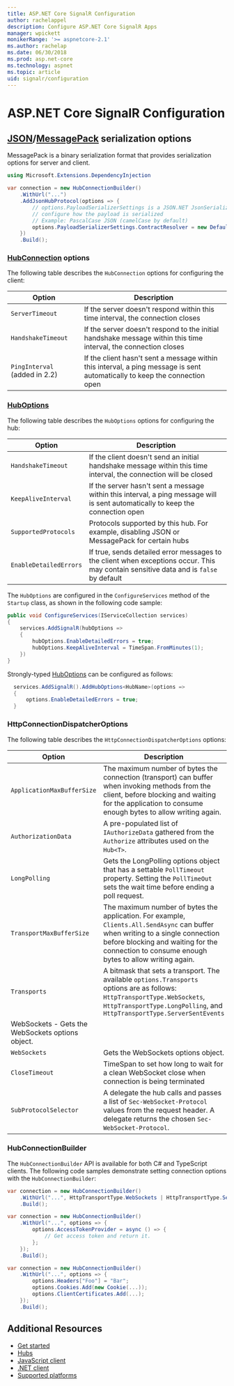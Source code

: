 ```yaml
---
title: ASP.NET Core SignalR Configuration
author: rachelappel
description: Configure ASP.NET Core SignalR Apps
manager: wpickett
monikerRange: '>= aspnetcore-2.1'
ms.author: rachelap
ms.date: 06/30/2018
ms.prod: asp.net-core
ms.technology: aspnet
ms.topic: article
uid: signalr/configuration
---
```


# ASP.NET Core SignalR Configuration

## [JSON]( https://github.com/aspnet/SignalR/blob/dev/src/Microsoft.AspNetCore.SignalR.Protocols.Json/JsonHubProtocolOptions.cs)/[MessagePack](https://github.com/aspnet/SignalR/blob/dev/src/Microsoft.AspNetCore.SignalR.Protocols.MessagePack/MessagePackHubProtocolOptions.cs) serialization options

MessagePack is a binary serialization format that provides serialization options for server and client. 

```csharp
using Microsoft.Extensions.DependencyInjection

var connection = new HubConnectionBuilder()
    .WithUrl("...")
    .AddJsonHubProtocol(options => {
        // options.PayloadSerializerSettings is a JSON.NET JsonSerializerSettings used to 
        // configure how the payload is serialized
        // Example: PascalCase JSON (camelCase by default)
        options.PayloadSerializerSettings.ContractResolver = new DefaultContractResolver();
    })
    .Build();
```

### [HubConnection](https://github.com/aspnet/SignalR/blob/dev/src/Microsoft.AspNetCore.SignalR.Client.Core/HubConnection.cs#L66) options

The following table describes the `HubConnection` options for configuring the client:

| Option | Description |
| ------ | ----------- |
| `ServerTimeout` | If the server doesn't respond within this time interval, the connection closes |
| `HandshakeTimeout`  | If the server doesn't respond to the initial handshake message within this time interval, the connection closes |
| `PingInterval` (added in 2.2) | If the client hasn't sent a message within this interval, a ping message is sent automatically to keep the connection open |

### [HubOptions](https://github.com/aspnet/SignalR/blob/dev/src/Microsoft.AspNetCore.SignalR.Core/HubOptions.cs)

The following table describes the `HubOptions` options for configuring the hub:

| Option | Description |
| ------ | ----------- |
| `HandshakeTimeout` | If the client doesn't send an initial handshake message within this time interval, the connection will be closed |
| `KeepAliveInterval` | If the server hasn't sent a message within this interval, a ping message will is sent automatically to keep the connection open |
| `SupportedProtocols` | Protocols supported by this hub. For example, disabling JSON or MessagePack for certain hubs |
| `EnableDetailedErrors` | If true, sends detailed error messages to the client when exceptions occur. This may contain sensitive data and is `false` by default |

The `HubOptions` are configured in the `ConfigureServices` method of the `Startup` class, as shown in the following code sample:

```csharp
public void ConfigureServices(IServiceCollection services)
{
    services.AddSignalR(hubOptions =>
    {
        hubOptions.EnableDetailedErrors = true;
        hubOptions.KeepAliveInterval = TimeSpan.FromMinutes(1);
    })
}
```

Strongly-typed [HubOptions<T>](https://github.com/aspnet/SignalR/blob/dev/src/Microsoft.AspNetCore.SignalR.Core/HubOptions.cs) can be configured as follows: 

```csharp
  services.AddSignalR().AddHubOptions<HubName>(options =>
  {
      options.EnableDetailedErrors = true;
  }
```

### HttpConnectionDispatcherOptions

The following table describes the `HttpConnectionDispatcherOptions` options:

| Option | Description |
| ------ | ----------- |
| `ApplicationMaxBufferSize`  | The maximum number of bytes the connection (transport) can buffer when invoking methods from the client, before blocking and waiting for the application to consume enough bytes to allow writing again.  |
| `AuthorizationData` | A pre-populated list of `IAuthorizeData` gathered from the `Authorize` attributes used on the `Hub<T>`. |
| `LongPolling`  | Gets the LongPolling options object that has a settable `PollTimeout` property. Setting the `PollTimeOut` sets the wait time before ending a poll request. |
| `TransportMaxBufferSize`  | The maximum number of bytes the application. For example, `Clients.All.SendAsync` can buffer when writing to a single connection before blocking and waiting for the connection to consume enough bytes to allow writing again. |
| `Transports`  | A bitmask that sets a transport. The available `options.Transports` options are as follows: `HttpTransportType.WebSockets`, `HttpTransportType.LongPolling`, and `HttpTransportType.ServerSentEvents`
    WebSockets - Gets the WebSockets options object.  |
| `WebSockets`  |  Gets the WebSockets options object.  |
| `CloseTimeout`  | TimeSpan to set how long to wait for a clean WebSocket close when connection is being terminated  |
| `SubProtocolSelector` | A delegate the hub calls and passes a list of `Sec-WebSocket-Protocol` values from the request header. A delegate returns the chosen `Sec-WebSocket-Protocol`. |


### HubConnectionBuilder

The `HubConnectionBuilder` API is available for both C# and TypeScript clients. The following code samples demonstrate setting connection options with the `HubConnectionBuilder`:

```csharp
var connection = new HubConnectionBuilder()
    .WithUrl("...", HttpTransportType.WebSockets | HttpTransportType.ServerSentEvents)
    .Build();

var connection = new HubConnectionBuilder()
    .WithUrl("...", options => {
        options.AccessTokenProvider = async () => {
            // Get access token and return it.
        };
    });
    .Build();

var connection = new HubConnectionBuilder()
    .WithUrl("...", options => {
        options.Headers["Foo"] = "Bar";
        options.Cookies.Add(new Cookie(...));
        options.ClientCertificates.Add(...);
    });
    .Build();
```

## Additional Resources

* [Get started](xref:signalr/get-started)
* [Hubs](xref:signalr/hubs)
* [JavaScript client](xref:signalr/javascript-client)
* [.NET client](xref:signalr/dotnet-client)
* [Supported platforms](xref:signalr/supported-platforms)